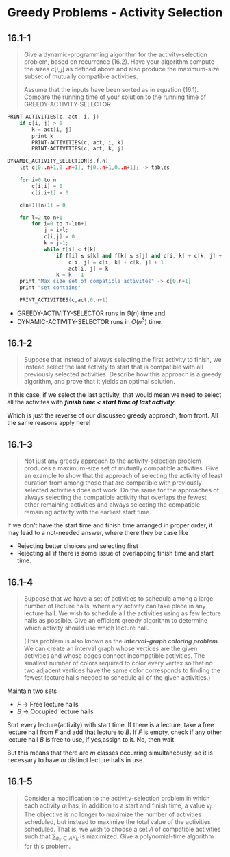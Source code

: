 # Greedy Problems - Activity Selection

## 16.1-1

> Give a dynamic-programming algorithm for the activity-selection problem, based on recurrence $\text{(16.2)}$. Have your algorithm compute the sizes $c[i, j]$ as defined above and also produce the maximum-size subset of mutually compatible activities.
>
> Assume that the inputs have been sorted as in equation $\text{(16.1)}$. Compare the running time of your solution to the running time of $\text{GREEDY-ACTIVITY-SELECTOR}$.

```cpp
PRINT-ACTIVITIES(c, act, i, j)
    if c[i, j] > 0
        k = act[i, j]
        print k
        PRINT-ACTIVITIES(c, act, i, k)
        PRINT-ACTIVITIES(c, act, k, j)
```


```cpp
DYNAMIC_ACTIVITY_SELECTION(s,f,n)
    let c[0..n+1,0..n+1], f[0..n+1,0..n+1]; -> tables

    for i=0 to n
        c[i,i] = 0
        c[i,i+1] = 0

    c[n+1][n+1] = 0

    for l=2 to n+1
        for i=0 to n-len+1
            j = i+l;
            c[i,j] = 0
            k = j-1;
            while f[i] < f[k]
                if f[i] ≤ s[k] and f[k] ≤ s[j] and c[i, k] + c[k, j] + 1 > c[i, j]
                    c[i, j] = c[i, k] + c[k, j] + 1
                    act[i, j] = k
                k = k - 1
    print "Max size set of compatible activites" -> c[0,n+1]
    print "set contains"

    PRINT_ACTIVITIES(c,act,0,n+1)         
```

- $\text{GREEDY-ACTIVITY-SELECTOR}$ runs in $\Theta(n)$ time and
- $\text{DYNAMIC-ACTIVITY-SELECTOR}$ runs in $O(n^3)$ time.


## 16.1-2

> Suppose that instead of always selecting the first activity to finish, we instead select the last activity to start that is compatible with all previously selected activities. Describe how this approach is a greedy algorithm, and prove that it yields an optimal solution.

In this case, if we select the last activity, that would mean we need to select all the activites with __*finish time < start time of last activity*__.

Which is just the reverse of our discussed greedy approach, from front. All the same reasons apply here!

## 16.1-3

> Not just any greedy approach to the activity-selection problem produces a maximum-size set of mutually compatible activities. Give an example to show that the approach of selecting the activity of least duration from among those that are compatible with previously selected activities does not work. Do the same for the approaches of always selecting the compatible activity that overlaps the fewest other remaining activities and always selecting the compatible remaining activity with the earliest start time.

If we don't have the start time and finish time arranged in proper order, it may lead to a not-needed answer, where there they be case like
- Rejecting better choices and selecting first
- Rejecting all if there is some issue of overlapping finish time and start time.


## 16.1-4

> Suppose that we have a set of activities to schedule among a large number of lecture halls, where any activity can take place in any lecture hall. We wish to schedule all the activities using as few lecture halls as possible. Give an efficient greedy algorithm to determine which activity should use which lecture hall.
>
> (This problem is also known as the **_interval-graph coloring problem_**. We can create an interval graph whose vertices are the given activities and whose edges connect incompatible activities. The smallest number of colors required to color every vertex so that no two adjacent vertices have the same color corresponds to finding the fewest lecture halls needed to schedule all of the given activities.)

Maintain two sets
- $F$ -> Free lecture halls
- $B$ -> Occupied lecture halls

Sort every lecture(activity) with start time. If there is a lecture, take a free lecture hall from $F$ and add that lecture to $B$. If $F$ is empty, check if any other lecture hall $B$ is free to use, if yes,assign to it. No, then wait

But this means that there are $m$ classes occurring simultaneously, so it is necessary to have $m$ distinct lecture halls in use.

## 16.1-5

> Consider a modification to the activity-selection problem in which each activity $a_i$ has, in addition to a start and finish time, a value $v_i$. The objective is no longer to maximize the number of activities scheduled, but instead to maximize the total value of the activities scheduled. That is, we wish to choose a set $A$ of compatible activities such that $\sum_{a_k \in A} v_k$ is maximized. Give a polynomial-time algorithm for this problem.
